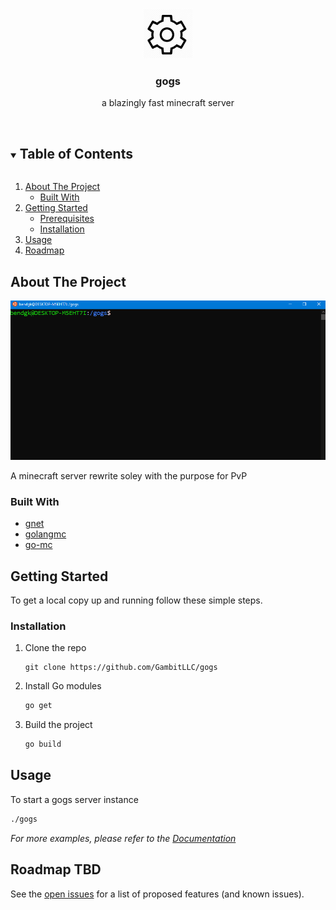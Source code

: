 <!-- PROJECT LOGO -->
<br />
<p align="center">
  <a href="https://github.com/GambitLLC/gogs">
    <img src="res/logo.png" alt="Logo" width="80" height="80">
  </a>

  <h3 align="center">gogs</h3>

  <p align="center">
    a blazingly fast minecraft server
    <br />
    <!--<a href="https://github.com/GambitLLC/gogs"><strong>Explore the docs »</strong></a>-->
    <br />
  </p>
</p>



<!-- TABLE OF CONTENTS -->
<details open="open">
  <summary><h2 style="display: inline-block">Table of Contents</h2></summary>
  <ol>
    <li>
      <a href="#about-the-project">About The Project</a>
      <ul>
        <li><a href="#built-with">Built With</a></li>
      </ul>
    </li>
    <li>
      <a href="#getting-started">Getting Started</a>
      <ul>
        <li><a href="#prerequisites">Prerequisites</a></li>
        <li><a href="#installation">Installation</a></li>
      </ul>
    </li>
    <li><a href="#usage">Usage</a></li>
    <li><a href="#roadmap">Roadmap</a></li>
  </ol>
</details>



<!-- ABOUT THE PROJECT -->

## About The Project

![](res/gogs.gif)

A minecraft server rewrite soley with the purpose for PvP


### Built With

* [gnet](https://github.com/panjf2000/gnet)
* [golangmc](https://github.com/GoLangMc)
* [go-mc](https://github.com/Tnze/go-mc)



<!-- GETTING STARTED -->

## Getting Started

To get a local copy up and running follow these simple steps.

### Installation

1. Clone the repo
   ```
   git clone https://github.com/GambitLLC/gogs
   ```
2. Install Go modules
   ```sh
   go get
   ```
3. Build the project
   ```sh
   go build
   ```



<!-- USAGE EXAMPLES -->

## Usage

To start a gogs server instance
```sh
./gogs
```

_For more examples, please refer to the [Documentation](https://example.com)_



<!-- ROADMAP -->

## Roadmap TBD

See the [open issues](https://github.com/GambitLLC/gogs/issues) for a list of proposed features (and known issues).
